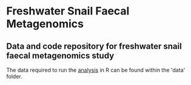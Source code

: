 # Freshwater Snail Faecal Metagenomics

## Data and code repository for freshwater snail faecal metagenomics study

The data required to run the [analysis](https://amoreo71.github.io/freshwater_snail_faecal/Snail_faecal.html) in R can be found within the 'data' folder.
